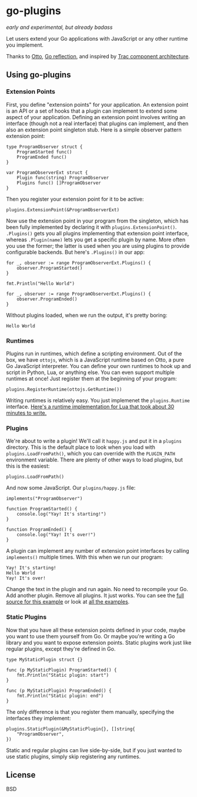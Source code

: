 # go-plugins

*early and experimental, but already badass*

Let users extend your Go applications with JavaScript or any other runtime you implement.

Thanks to [Otto](https://github.com/robertkrimen/otto), [Go reflection](http://golang.org/pkg/reflect/), and inspired by [Trac component architecture](http://trac.edgewall.org/wiki/TracDev/ComponentArchitecture).

## Using go-plugins

### Extension Points

First, you define "extension points" for your application. An extension point is an API or a set of hooks that a plugin can implement to extend some aspect of your application. Defining an extension point involves writing an interface (though not a real interface) that plugins can implement, and then also an extension point singleton stub. Here is a simple observer pattern extension point:

	type ProgramObserver struct {
		ProgramStarted func()
		ProgramEnded func()
	}

	var ProgramObserverExt struct {
		Plugin func(string) ProgramObserver
		Plugins func() []ProgramObserver
	}

Then you register your extension point for it to be active:

	plugins.ExtensionPoint(&ProgramObserverExt)

Now use the extension point in your program from the singleton, which has been fully implemented by declaring it with `plugins.ExtensionPoint()`. `.Plugins()` gets you all plugins implementing that extension point interface, whereas `.Plugin(name)` lets you get a specific plugin by name. More often you use the former; the latter is used when you are using plugins to provide configurable backends. But here's `.Plugins()` in our app:

	for _, observer := range ProgramObserverExt.Plugins() {
		observer.ProgramStarted()
	}

	fmt.Println("Hello World")

	for _, observer := range ProgramObserverExt.Plugins() {
		observer.ProgramEnded()
	}

Without plugins loaded, when we run the output, it's pretty boring:

	Hello World

### Runtimes

Plugins run in runtimes, which define a scripting environment. Out of the box, we have `ottojs`, which is a JavaScript runtime based on Otto, a pure Go JavaScript interpreter. You can define your own runtimes to hook up and script in Python, Lua, or anything else. You can even support multiple runtimes at once! Just register them at the beginning of your program:

	plugins.RegisterRuntime(ottojs.GetRuntime())

Writing runtimes is relatively easy. You just implemenet the `plugins.Runtime` interface. [Here's a runtime implementation for Lua that took about 30 minutes to write.](https://github.com/progrium/go-plugins-lua)

### Plugins

We're about to write a plugin! We'll call it `happy.js` and put it in a `plugins` directory. This is the default place to look when you load with `plugins.LoadFromPath()`, which you can override with the `PLUGIN_PATH` environment variable. There are plenty of other ways to load plugins, but this is the easiest:

	plugins.LoadFromPath()

And now some JavaScript. Our `plugins/happy.js` file:

	implements("ProgramObserver")

	function ProgramStarted() {
		console.log("Yay! It's starting!")
	}

	function ProgramEnded() {
		console.log("Yay! It's over!")
	}

A plugin can implement any number of extension point interfaces by calling `implements()` multiple times. With this when we run our program:

	Yay! It's starting!
	Hello World
	Yay! It's over!

Change the text in the plugin and run again. No need to recompile your Go. Add another plugin. Remove all plugins. It just works. You can see the [full source for this example](https://github.com/progrium/go-plugins/tree/master/examples/simple) or look at [all the examples](https://github.com/progrium/go-plugins/tree/master/examples).

### Static Plugins

Now that you have all these extension points defined in your code, maybe you want to use them yourself from Go. Or maybe you're writing a Go library and you want to expose extension points. Static plugins work just like regular plugins, except they're defined in Go. 

	type MyStaticPlugin struct {}

	func (p MyStaticPlugin) ProgramStarted() {
		fmt.Println("Static plugin: start")
	}

	func (p MyStaticPlugin) ProgramEnded() {
		fmt.Println("Static plugin: end")	
	}

The only difference is that you register them manually, specifying the interfaces they implement:

	plugins.StaticPlugin(&MyStaticPlugin{}, []string{
		"ProgramObserver",
	})

Static and regular plugins can live side-by-side, but if you just wanted to use static plugins, simply skip registering any runtimes.

## License

BSD
